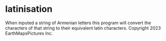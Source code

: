 # latinisation
When inputed a string of Armenian letters this program will convert the characters of that string to their equivalent latin characters. Copyright 2023 EarthMapsPictures Inc.